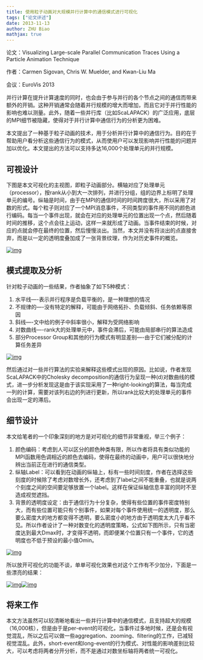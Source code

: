 ```yaml
---
title: 使用粒子动画对大规模并行计算中的通信模式进行可视化
tags: ["论文评述"]
date: 2013-11-13
author: ZHU Biao
mathjax: true
---
```


论文：Visualizing Large-scale Parallel Communication Traces Using a Particle Animation Technique

作者：Carmen Sigovan, Chris W. Muelder, and Kwan-Liu Ma

会议：EuroVis 2013

 

并行计算在提升计算速度的同时，也会由于参与并行的各个节点之间的通信而带来额外的开销。这种开销通常会随着并行规模的增大而增加，而且它对于并行性能的影响也难以测量。此外，随着一些并行库（比如ScaLAPACK）的广泛应用，底层的MPI细节被隐藏，使得对于并行计算中通信行为的分析更为困难。

本文提出了一种基于粒子动画的技术，用于分析并行计算中的通信行为。目的在于帮助用户看分析这些通信行为的模式，从而使用户可以发现影响并行性能的问题并加以优化。本文提出的方法可以支持多达16,000个处理单元的并行规模。

## 可视设计

下图是本文可视化的主视图，即粒子动画部分。横轴对应了处理单元（processor），按rank从小到大一次排列，并进行分组，组的边界上标明了处理单元的编号。纵轴是时间，由于在MPI的通信时间的时间跨度很大，所以采用了对数的形式。每个粒子则对应了一个MPI消息事件，不同类型的事件用不同的颜色进行编码。每当一个事件出现，就会在对应的处理单元的位置出现一个点，然后随着时间的推移，这个点会往上运动，这样一来就形成了动画。当事件结束的时候，对应的点就会停在最终的位置，然后慢慢淡出。当然，本文并没有将淡出的点直接舍弃，而是以一定的透明度叠加成了一张背景纹理，作为对历史事件的概览。

[![img](http://www.cad.zju.edu.cn/home/vagblog/wp-content/uploads/2013/11/particleAnimation.png)](http://www.cad.zju.edu.cn/home/vagblog/wp-content/uploads/2013/11/particleAnimation.png)

## 模式提取及分析

针对粒子动画的一些结果，作者抽象了如下5种模式：

1. 水平线—-表示并行程序是负载平衡的，是一种理想的情况
2. 不规律的—-没有特定的解释，可能由于网络拓扑、负载倾斜、任务依赖等原因
3. 斜线—-文中给的例子中斜率很小，解释为受网络影响
4. 对数曲线—-rank大的处理单元中，事件会滞后，可能由局部串行的算法造成
5. 部分Processor Group和其他的行为模式有明显差别—-由于它们被分配的计算任务差异

[![img](http://www.cad.zju.edu.cn/home/vagblog/wp-content/uploads/2013/11/patterns.png)](http://www.cad.zju.edu.cn/home/vagblog/wp-content/uploads/2013/11/patterns.png)

然后通过对一些并行算法的实验来解释这些模式出现的原因。比如说，作者发现ScaLAPACK中的Cholesky decomposition的通信行为呈现一种(d)对数曲线的模式，进一步分析发现这是由于该实现采用了一种right-looking的算法，每当完成一列的计算，需要对该列右边的列进行更新，所以rank比较大的处理单元的事件会出现一定的滞后。

## 细节设计

本文给笔者的一个印象深刻的地方是对可视化的细节非常重视，举三个例子：

1. 颜色编码：考虑到人可以区分的颜色种类有限，所以作者将具有类似功能的MPI函数用色调相近的颜色去编码，使得在最终的动画中，用户可以很快地分辨出当前正在进行的通信类型。
2. 纵轴Label：可以看到在动画的纵轴上，标有一些时间刻度，作者在选择这些刻度的时候除了考虑对数增长外，还考虑到了label之间不能重叠，也就是说两个刻度之间的空间要足够放置一个label。这样在保证纵轴信息丰富的同时不至造成视觉遮挡。
3. 背景的透明度设定：由于通信行为十分复杂，使得有些位置的事件密度特别大，而有些位置可能只有个别事件，如果对每个事件使用统一的透明度，那么要么密度大的地方都变得不透明，要么密度小的地方由于透明度太大几乎看不见。所以作者设计了一种对数变化的透明度策略，公式如下图所示，只有当密度达到最大Dmax时，才变得不透明，而即便某个位置只有一个事件，它的透明度也不低于预设的最小值Omin。

[![img](http://www.cad.zju.edu.cn/home/vagblog/wp-content/uploads/2013/11/transparency.png)](http://www.cad.zju.edu.cn/home/vagblog/wp-content/uploads/2013/11/transparency.png)

所以放开可视化的功能不谈，单单可视化效果也对这个工作有不少加分，下面是一些漂亮的结果：

[![img](http://www.cad.zju.edu.cn/home/vagblog/wp-content/uploads/2013/11/result1.png)](http://www.cad.zju.edu.cn/home/vagblog/wp-content/uploads/2013/11/result1.png)[![img](http://www.cad.zju.edu.cn/home/vagblog/wp-content/uploads/2013/11/result2.png)](http://www.cad.zju.edu.cn/home/vagblog/wp-content/uploads/2013/11/result2.png)

 

## 将来工作

本文方法虽然可以较清晰地看出一些并行计算中的通信模式，且支持超大的规模（16,000核），但是由于是per-event的可视化，当事件过多地时候，还是会有视觉混乱，所以之后可以做一些aggregation、zooming、filtering的工作，已减轻视觉混乱。此外，short-event和long-event的行为模式、对性能的影响差别比较大，可以考虑将两者分开分析，而不是通过对数坐标轴将两者统一可视化。